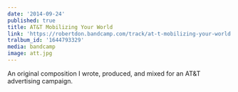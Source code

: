 ```yaml
---
date: '2014-09-24'
published: true
title: AT&T Mobilizing Your World
link: 'https://robertdon.bandcamp.com/track/at-t-mobilizing-your-world'
tralbum_id: '1644793329'
media: bandcamp
image: att.jpg
---
```

An original composition I wrote, produced, and mixed for an AT&T advertising campaign.
